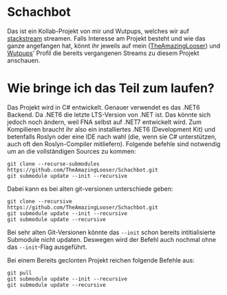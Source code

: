 # Schachbot
Das ist ein Kollab-Projekt von mir und Wutpups, welches wir auf [stackstream](https://stack-stream.com/) streamen.
Falls Interesse am Projekt besteht und wie das ganze angefangen hat, könnt ihr jeweils auf mein ([TheAmazingLooser](https://stack-stream.com/profile/TheAmazingLooser)) und [Wutpups](https://stack-stream.com/profile/Wutpups)' Profil die bereits vergangenen Streams zu diesem Projekt anschauen.

# Wie bringe ich das Teil zum laufen?
Das Projekt wird in C# entwickelt. Genauer verwendet es das .NET6 Backend. Da .NET6 die letzte LTS-Version von .NET ist.
Das könnte sich jedoch noch ändern, weil FNA selbst auf .NET7 entwickelt wird.
Zum Kompilieren braucht ihr also ein installiertes .NET6 (Development Kit) und betenfalls Roslyn oder eine IDE nach wahl (die, wenn sie C# unterstützen, auch oft den Roslyn-Compiler mitliefern).
Folgende befehle sind notwendig um an die vollständigen Sources zu kommen:
```
git clone --recurse-submodules https://github.com/TheAmazingLooser/Schachbot.git
git submodule update --init --recursive
```

Dabei kann es bei alten git-versionen unterschiede geben:
```
git clone --recursive https://github.com/TheAmazingLooser/Schachbot.git
git submodule update --init --recursive
git submodule update --recursive
```
Bei sehr alten Git-Versionen könnte das `--init` schon bereits intitialisierte Submodule nicht updaten. Deswegen wird der Befehl auch nochmal ohne das `--init`-Flag ausgeführt.

Bei einem Bereits geclonten Projekt reichen folgende Befehle aus:
```
git pull
git submodule update --init --recursive
git submodule update --recursive
```
